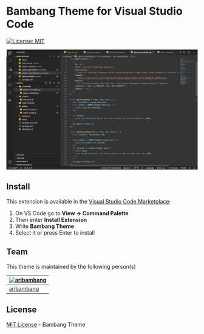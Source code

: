 # Bambang Theme for Visual Studio Code

[![License: MIT](https://img.shields.io/badge/License-MIT-yellow.svg)](https://opensource.org/licenses/MIT)

<img src="https://raw.githubusercontent.com/aribambang/bambang-theme/master/assets/ss.png" alt="Preview">

## Install

This extension is available in the [Visual Studio Code Marketplace](https://marketplace.visualstudio.com/items?itemName=aribambang.bambang-theme):

1. On VS Code go to **View -> Command Palette**
2. Then enter **Install Extension**
3. Write **Bambang Theme**
4. Select it or press Enter to install

## Team

This theme is maintained by the following person(s)

| [![aribambang](https://avatars3.githubusercontent.com/u/10102342?s=460&u=477d0e5f4d37af385b7c1f69600f811a76673c52&v=4)](https://github.com/aribambang) |
| ------------------------------------------------------------------------------------------------------------------------------------------------------ |
| [aribambang](https://github.com/aribambang)                                                                                                            |

## License

[MIT License](./License) - Bambang Theme
